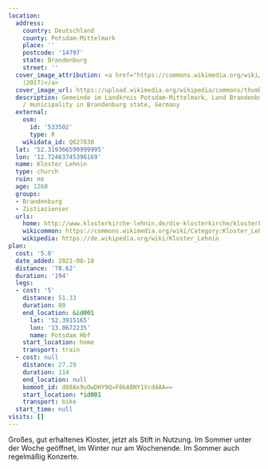 ```yaml
---
location:
  address:
    country: Deutschland
    county: Potsdam-Mittelmark
    place: ''
    postcode: '14797'
    state: Brandenburg
    street: ''
  cover_image_attribution: <a href="https://commons.wikimedia.org/wiki/File:Kloster_Lehnin_Luftbild.jpg">Krukrus
    (2017)</a>
  cover_image_url: https://upload.wikimedia.org/wikipedia/commons/thumb/f/f3/Kloster_Lehnin_Luftbild.jpg/600px-a.jpg
  description: Gemeinde im Landkreis Potsdam-Mittelmark, Land Brandenburg, Deutschland
    / municipality in Brandenburg state, Germany
  external:
    osm:
      id: '533502'
      type: R
    wikidata_id: Q627838
  lat: '52.319366599999995'
  lon: '12.72463745396169'
  name: Kloster Lehnin
  type: church
  ruin: no
  age: 1260
  groups:
  - Brandenburg
  - Zistiazienser
  urls:
    home: http://www.klosterkirche-lehnin.de/die-klosterkirche/klosterkirche.html
    wikicommon: https://commons.wikimedia.org/wiki/Category:Kloster_Lehnin?uselang=de
    wikipedia: https://de.wikipedia.org/wiki/Kloster_Lehnin
plan:
  cost: '5.0'
  date_added: 2021-08-10
  distance: '78.62'
  duration: '194'
  legs:
  - cost: '5'
    distance: 51.33
    duration: 80
    end_location: &id001
      lat: '52.3915165'
      lon: '13.0672235'
      name: Potsdam Hbf
    start_location: home
    transport: train
  - cost: null
    distance: 27.29
    duration: 114
    end_location: null
    komoot_id: d08Ax9uOwDHY9Q=F0kABNY1Vcd4AA==
    start_location: *id001
    transport: bike
  start_time: null
visits: []
---
```


Großes, gut erhaltenes Kloster, jetzt als Stift in Nutzung. Im Sommer unter der Woche geöffnet, im Winter nur am
Wochenende. Im Sommer auch regelmäßig Konzerte.
